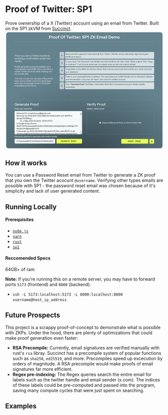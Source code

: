# Proof of Twitter: SP1
Prove ownership of a X (Twitter) account using an email from Twitter. Built on the SP1 zkVM from [Succinct](https://succinct.xyz/).
![alt text](screenshot.png)


## How it works
You can use a Password Reset email from Twitter to generate a ZK proof that you own the Twitter acocunt `@username`. Verifying other types emails are possible with SP1 - the password reset email was chosen because of it's simplicity and lack of user generated content.

## Running Locally

#### Prerequisites
- [`node.js`](https://nodejs.org/en)  
- [`yarn`](https://yarnpkg.com/getting-started/install)
- [`rust`](https://www.rust-lang.org/)
- [`sp1`](https://succinctlabs.github.io/sp1/getting-started/install.html)


#### Reccomended Specs
64GB+ of ram


**Note:** If you're running this on a remote server, you may have to forward ports `5173` (frontend) and `8000` (backend).
- `ssh -L 5173:localhost:5173 -L 8000:localhost:8000 username@host_ip_address`

## Future Prospects
This project is a scrappy proof-of-concept to demonstrate what is possible with ZKPs. Under the hood, there are plenty of optimizations that could make proof generation even faster:
- **RSA Precompile:** Currently, email signatures are verified manually with rust's `rsa` libray.  Succinct has a precompile system of popular functions such as `sha256`, `ed25519`, and more. Precompiles speed up excecution by orders of magnitude. A RSA precompile would make proofs of email signatures far more efficient.
- **Regex pre-indexing:** The Regex queries search the entire email for labels such as the twitter handle and email sender (x.com). The indices of these labels could be pre-computed and passed into the program, saving many compute cycles that were just spent on searching.

## Examples
